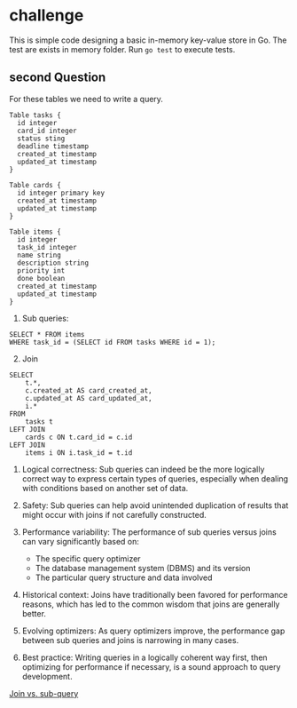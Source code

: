 # challenge

This is simple code designing a basic in-memory key-value store in Go. The test are exists in memory folder. Run ```go test``` to execute tests.


## second Question 

For these tables we need to write a query. 

```
Table tasks {
  id integer
  card_id integer
  status sting
  deadline timestamp
  created_at timestamp 
  updated_at timestamp
}

Table cards {
  id integer primary key
  created_at timestamp
  updated_at timestamp
}

Table items {
  id integer
  task_id integer
  name string
  description string
  priority int
  done boolean
  created_at timestamp 
  updated_at timestamp
}
```

1. Sub queries:
```
SELECT * FROM items
WHERE task_id = (SELECT id FROM tasks WHERE id = 1);
```
2. Join
```  
SELECT 
    t.*, 
    c.created_at AS card_created_at, 
    c.updated_at AS card_updated_at,
    i.*
FROM 
    tasks t
LEFT JOIN 
    cards c ON t.card_id = c.id
LEFT JOIN 
    items i ON i.task_id = t.id
```


1. Logical correctness: Sub queries can indeed be the more logically correct way to express certain types of queries, especially when dealing with conditions based on another set of data.

2. Safety: Sub queries can help avoid unintended duplication of results that might occur with joins if not carefully constructed.

3. Performance variability: The performance of sub queries versus joins can vary significantly based on:
   - The specific query optimizer
   - The database management system (DBMS) and its version
   - The particular query structure and data involved

4. Historical context: Joins have traditionally been favored for performance reasons, which has led to the common wisdom that joins are generally better.

5. Evolving optimizers: As query optimizers improve, the performance gap between sub queries and joins is narrowing in many cases.

6. Best practice: Writing queries in a logically coherent way first, then optimizing for performance if necessary, is a sound approach to query development.

[Join vs. sub-query](https://stackoverflow.com/questions/2577174/join-vs-sub-query)
